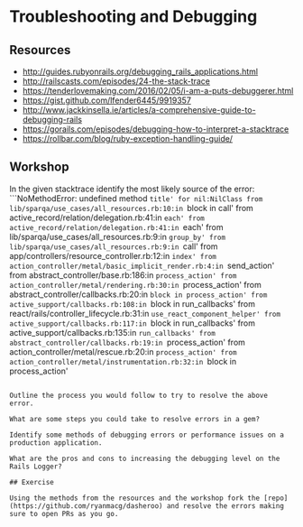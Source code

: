# Troubleshooting and Debugging

## Resources

- http://guides.rubyonrails.org/debugging_rails_applications.html
- http://railscasts.com/episodes/24-the-stack-trace
- https://tenderlovemaking.com/2016/02/05/i-am-a-puts-debuggerer.html
- https://gist.github.com/lfender6445/9919357
- http://www.jackkinsella.ie/articles/a-comprehensive-guide-to-debugging-rails
- https://gorails.com/episodes/debugging-how-to-interpret-a-stacktrace
- https://rollbar.com/blog/ruby-exception-handling-guide/

## Workshop

In the given stacktrace identify the most likely source of the error:
```NoMethodError: undefined method `title' for nil:NilClass
  from lib/sparqa/use_cases/all_resources.rb:10:in `block in call'
  from active_record/relation/delegation.rb:41:in `each'
  from active_record/relation/delegation.rb:41:in `each'
  from lib/sparqa/use_cases/all_resources.rb:9:in `group_by'
  from lib/sparqa/use_cases/all_resources.rb:9:in `call'
  from app/controllers/resource_controller.rb:12:in `index'
  from action_controller/metal/basic_implicit_render.rb:4:in `send_action'
  from abstract_controller/base.rb:186:in `process_action'
  from action_controller/metal/rendering.rb:30:in `process_action'
  from abstract_controller/callbacks.rb:20:in `block in process_action'
  from active_support/callbacks.rb:108:in `block in run_callbacks'
  from react/rails/controller_lifecycle.rb:31:in `use_react_component_helper'
  from active_support/callbacks.rb:117:in `block in run_callbacks'
  from active_support/callbacks.rb:135:in `run_callbacks'
  from abstract_controller/callbacks.rb:19:in `process_action'
  from action_controller/metal/rescue.rb:20:in `process_action'
  from action_controller/metal/instrumentation.rb:32:in `block in process_action'
```

Outline the process you would follow to try to resolve the above error.

What are some steps you could take to resolve errors in a gem?

Identify some methods of debugging errors or performance issues on a production application.

What are the pros and cons to increasing the debugging level on the Rails Logger?

## Exercise

Using the methods from the resources and the workshop fork the [repo](https://github.com/ryanmacg/dasheroo) and resolve the errors making sure to open PRs as you go.
